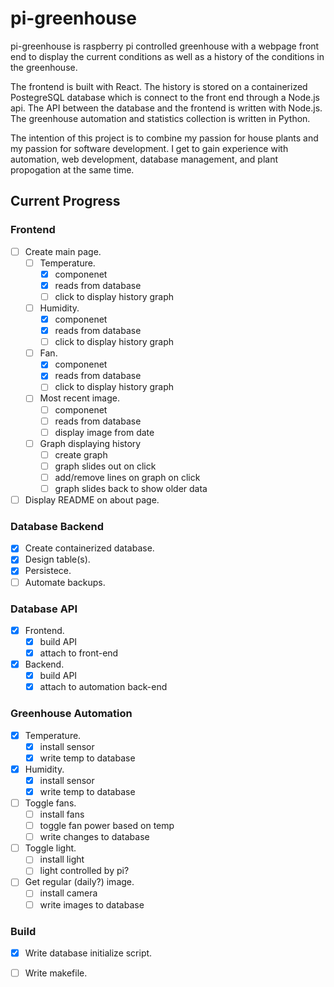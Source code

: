 
# pi-greenhouse

pi-greenhouse is raspberry pi controlled greenhouse with a webpage front end to display the current conditions as well as a history of the conditions in the greenhouse. 

The frontend is built with React. The history is stored on a containerized PostegreSQL database which is connect to the front end through a Node.js api. The API between the database and the frontend is written with Node.js. The greenhouse automation and statistics collection is written in Python.

The intention of this project is to combine my passion for house plants and my passion for software development. I get to gain experience with automation, web development, database management, and plant propogation at the same time.

## Current Progress

### Frontend
- [ ] Create main page.
  - [ ] Temperature.
    - [x] componenet
    - [x] reads from database
    - [ ] click to display history graph
  - [ ] Humidity.
    - [x] componenet
    - [x] reads from database
    - [ ] click to display history graph
  - [ ] Fan.
    - [x] componenet
    - [x] reads from database
    - [ ] click to display history graph
  - [ ] Most recent image.
    - [ ] componenet
    - [ ] reads from database
    - [ ] display image from date
  - [ ] Graph displaying history
    - [ ] create graph
    - [ ] graph slides out on click
    - [ ] add/remove lines on graph on click
    - [ ] graph slides back to show older data
- [ ] Display README on about page.

### Database Backend
- [x] Create containerized database.
- [x] Design table(s).
- [X] Persistece.
- [ ] Automate backups.

### Database API
- [x] Frontend.
  - [x] build API
  - [x] attach to front-end
- [X] Backend.
  - [X] build API
  - [X] attach to automation back-end

### Greenhouse Automation
- [X] Temperature.
  - [X] install sensor
  - [X] write temp to database
- [X] Humidity.
  - [X] install sensor
  - [X] write temp to database
- [ ] Toggle fans.
  - [ ] install fans
  - [ ] toggle fan power based on temp
  - [ ] write changes to database
- [ ] Toggle light.
  - [ ] install light
  - [ ] light controlled by pi?
- [ ] Get regular (daily?) image.
  - [ ] install camera
  - [ ] write images to database

### Build
- [x] Write database initialize script.
- [ ] Write makefile.


